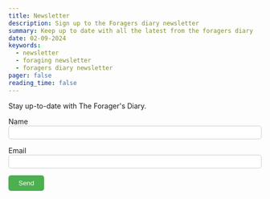 ```yaml
---
title: Newsletter
description: Sign up to the Foragers diary newsletter
summary: Keep up to date with all the latest from the foragers diary
date: 02-09-2024
keywords:
  - newsletter
  - foraging newsletter
  - foragers diary newsletter
pager: false
reading_time: false
---
```


Stay up-to-date with The Forager's Diary. 

<form name="newsletter" netlify style="text-align: left;">
  <p>
    <label>Name<br><input type="text" name="name" style="width: 100%; padding: 5px; border: 1px solid #ccc; border-radius: 5px;" /></label>
  </p>
  <p>
    <label>Email<br><input type="email" name="email" style="width: 100%; padding: 5px; border: 1px solid #ccc; border-radius: 5px;" /></label>
  </p>
  <p>
    <button type="submit" style="background-color: #4CAF50; color: white; padding: 8px 20px; border: none; border-radius: 5px;">Send</button>
  </p>
</form>
